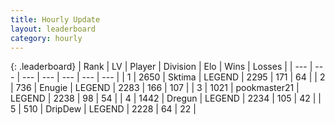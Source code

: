 ```yaml
---
title: Hourly Update
layout: leaderboard
category: hourly
---
```


{: .leaderboard}
| Rank | LV | Player | Division | Elo | Wins | Losses |
| --- | --- | --- | --- | --- | --- | --- |
| <span data-change="0">1</span> | 2650 | <span title="ID: 353063">Sktima</span> | LEGEND | <span data-change="0">2295</span> | <span data-change="0">171</span> | <span data-change="0">64</span> |
| <span data-change="0">2</span> | 736 | <span title="ID: 623502">Enugie</span> | LEGEND | <span data-change="0">2283</span> | <span data-change="0">166</span> | <span data-change="0">107</span> |
| <span data-change="0">3</span> | 1021 | <span title="ID: 652474">pookmaster21</span> | LEGEND | <span data-change="0">2238</span> | <span data-change="0">98</span> | <span data-change="0">54</span> |
| <span data-change="0">4</span> | 1442 | <span title="ID: 337810">Dregun</span> | LEGEND | <span data-change="0">2234</span> | <span data-change="0">105</span> | <span data-change="0">42</span> |
| <span data-change="0">5</span> | 510 | <span title="ID: 649454">DripDew</span> | LEGEND | <span data-change="0">2228</span> | <span data-change="0">64</span> | <span data-change="0">22</span> |